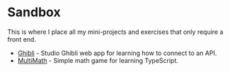 # Sandbox

This is where I place all my mini-projects and exercises that only require a front end.

- [Ghibli](https://heliumind.github.io/sandbox/ghibli) - Studio Ghibli web app for learning how to connect to an API.
- [MultiMath](https://heliumind.github.io/sandbox/multimath) - Simple math game for learning TypeScript.
